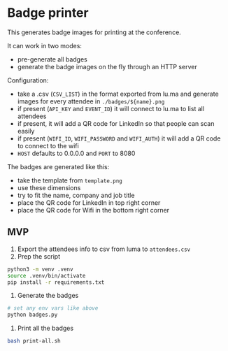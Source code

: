 # Badge printer

This generates badge images for printing at the conference.

It can work in two modes:
* pre-generate all badges
* generate the badge images on the fly through an HTTP server

Configuration:
* take a .csv (`CSV_LIST`) in the format exported from lu.ma and generate images for every attendee in `./badges/${name}.png`
* if present (`API_KEY` and `EVENT_ID`) it will connect to lu.ma to list all attendees
* if present, it will add a QR code for LinkedIn so that people can scan easily
* if present (`WIFI_ID`, `WIFI_PASSWORD` and `WIFI_AUTH`) it will add a QR code to connect to the wifi
* `HOST` defaults to 0.0.0.0 and `PORT` to 8080

The badges are generated like this:
* take the template from `template.png`
* use these dimensions
* try to fit the name, company and job title
* place the QR code for LinkedIn in top right corner
* place the QR code for Wifi in the bottom right corner


## MVP

1. Export the attendees info to csv from luma to `attendees.csv`
1. Prep the script

```sh
python3 -m venv .venv
source .venv/bin/activate
pip install -r requirements.txt
```

1. Generate the badges

```sh
# set any env vars like above
python badges.py
```

1. Print all the badges

```sh
bash print-all.sh
```